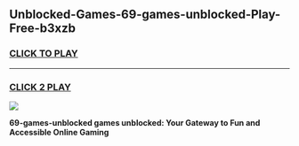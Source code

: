 
## Unblocked-Games-69-games-unblocked-Play-Free-b3xzb
<h3>
<a href="https://premium76.site?title=69-games-unblocked&ref=20M">CLICK TO PLAY</a></h3>
<hr>

<h3>
<a href="https://premium76.site?title=69-games-unblocked&ref=20M">CLICK 2 PLAY</a>
  
</h3>

<a href="https://premium76.site?title=69-games-unblocked&ref=19M"><img src="https://clearcache.store/games.png"></a>


**69-games-unblocked games unblocked: Your Gateway to Fun and Accessible Online Gaming**
